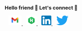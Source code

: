 ### Hello friend 👋 Let's connect 🤝

&nbsp;&nbsp;
<a href="mailto:moizhus123@gmail.com" title="moizhus123@gmail.com">
    <img height="32px" src="https://raw.githubusercontent.com/abdulmoizhussain/abdulmoizhussain/main/gmail.png" />
</a>
&nbsp;&nbsp;
<a href="https://www.hackerrank.com/abdulmoizhussain" target="__blank" title="HackerRank">
    <img height="32px" src="https://raw.githubusercontent.com/abdulmoizhussain/abdulmoizhussain/main/hackerrank.png" />
</a>
&nbsp;&nbsp;
<a href="https://www.linkedin.com/in/abdul-moiz-hussain/" target="__blank" title="LinkedIn">
    <img height="32px" src="https://raw.githubusercontent.com/abdulmoizhussain/abdulmoizhussain/main/linkedin.png" />
</a>
&nbsp;&nbsp;
<a href="https://twitter.com/abdulmoizhus" target="__blank" title="Twitter">
    <img height="32px" src="https://raw.githubusercontent.com/abdulmoizhussain/abdulmoizhussain/main/twitter.png" />
</a>
<!--
**abdulmoizhussain/abdulmoizhussain** is a ✨ _special_ ✨ repository because its `README.md` (this file) appears on your GitHub profile.

Here are some ideas to get you started:

- 🔭 I’m currently working on ...
- 🌱 I’m currently learning ...
- 👯 I’m looking to collaborate on ...
- 🤔 I’m looking for help with ...
- 💬 Ask me about ...
- 📫 How to reach me: ...
- 😄 Pronouns: ...
- ⚡ Fun fact: ...
-->
